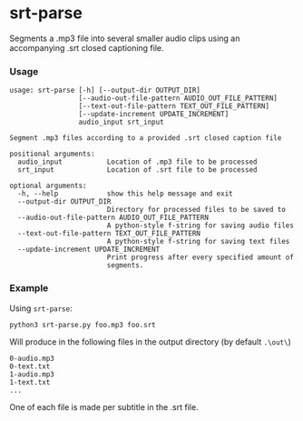 # srt-parse
Segments a .mp3 file into several smaller audio clips using an accompanying .srt closed captioning file.

### Usage

    usage: srt-parse [-h] [--output-dir OUTPUT_DIR]
                     [--audio-out-file-pattern AUDIO_OUT_FILE_PATTERN]
                     [--text-out-file-pattern TEXT_OUT_FILE_PATTERN]
                     [--update-increment UPDATE_INCREMENT]
                     audio_input srt_input

    Segment .mp3 files according to a provided .srt closed caption file

    positional arguments:
      audio_input           Location of .mp3 file to be processed
      srt_input             Location of .srt file to be processed

    optional arguments:
      -h, --help            show this help message and exit
      --output-dir OUTPUT_DIR
                            Directory for processed files to be saved to
      --audio-out-file-pattern AUDIO_OUT_FILE_PATTERN
                            A python-style f-string for saving audio files
      --text-out-file-pattern TEXT_OUT_FILE_PATTERN
                            A python-style f-string for saving text files
      --update-increment UPDATE_INCREMENT
                            Print progress after every specified amount of
                            segments.

### Example
Using `srt-parse`:

    python3 srt-parse.py foo.mp3 foo.srt

Will produce in the following files in the output directory (by default `.\out\`)

    0-audio.mp3
    0-text.txt
    1-audio.mp3
    1-text.txt
    ...
    
One of each file is made per subtitle in the .srt file.
